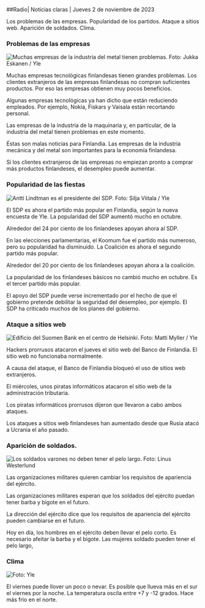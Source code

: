 ##Radio\| Noticias claras \| Jueves 2 de noviembre de 2023

Los problemas de las empresas. Popularidad de los partidos. Ataque a sitios web. Aparición de soldados. Clima.

### Problemas de las empresas

![Muchas empresas de la industria del metal tienen problemas. Foto: Jukka Eskanen / Yle](https://images.cdn.yle.fi/image/upload/c_crop,h_2268,w_4031,x_0,y_410/ar_1.7777777777777777,c_fill,g_faces,h_675,w_1200/dpr_1.0/q_auto:eco/f_auto/fl_lossy/v1698216498/39-11907536538b9d499762)

Muchas empresas tecnológicas finlandesas tienen grandes problemas. Los clientes extranjeros de las empresas finlandesas no compran suficientes productos. Por eso las empresas obtienen muy pocos beneficios.

Algunas empresas tecnológicas ya han dicho que están reduciendo empleados. Por ejemplo, Nokia, Fiskars y Vaisala están recortando personal.

Las empresas de la industria de la maquinaria y, en particular, de la industria del metal tienen problemas en este momento.

Éstas son malas noticias para Finlandia. Las empresas de la industria mecánica y del metal son importantes para la economía finlandesa.

Si los clientes extranjeros de las empresas no empiezan pronto a comprar más productos finlandeses, el desempleo puede aumentar.

### Popularidad de las fiestas

![Antti Lindtman es el presidente del SDP. Foto: Silja Viitala / Yle](https://images.cdn.yle.fi/image/upload/c_crop,h_2241,w_3984,x_0,y_0/ar_1.7777777777777777,c_fill,g_faces,h_675,w_1200/dpr_1.0/q_auto:eco/f_auto/fl_lossy/v1696930784/39-118400565251b6be058f)

El SDP es ahora el partido más popular en Finlandia, según la nueva encuesta de Yle. La popularidad del SDP aumentó mucho en octubre.

Alrededor del 24 por ciento de los finlandeses apoyan ahora al SDP.

En las elecciones parlamentarias, el Koomum fue el partido más numeroso, pero su popularidad ha disminuido. La Coalición es ahora el segundo partido más popular.

Alrededor del 20 por ciento de los finlandeses apoyan ahora a la coalición.

La popularidad de los finlandeses básicos no cambió mucho en octubre. Es el tercer partido más popular.

El apoyo del SDP puede verse incrementado por el hecho de que el gobierno pretende debilitar la seguridad del desempleo, por ejemplo. El SDP ha criticado muchos de los planes del gobierno.

### Ataque a sitios web

![Edificio del Suomen Bank en el centro de Helsinki. Foto: Matti Myller / Yle ](https://images.cdn.yle.fi/image/upload/c_crop,h_1391,w_2472,x_0,y_112/ar_1.7777777777777777,c_fill,g_faces,h_675,w_1200/dpr_1.0/q_auto:eco/f_auto/fl_lossy/v1587997073/39-6686595ea6e8fc70cab)

Hackers prorrusos atacaron el jueves el sitio web del Banco de Finlandia. El sitio web no funcionaba normalmente.

A causa del ataque, el Banco de Finlandia bloqueó el uso de sitios web extranjeros.

El miércoles, unos piratas informáticos atacaron el sitio web de la administración tributaria.

Los piratas informáticos prorrusos dijeron que llevaron a cabo ambos ataques.

Los ataques a sitios web finlandeses han aumentado desde que Rusia atacó a Ucrania el año pasado.

### Aparición de soldados.

![Los soldados varones no deben tener el pelo largo. Foto: Linus Westerlund](https://images.cdn.yle.fi/image/upload/c_crop,h_3375,w_6000,x_0,y_522/ar_1.7777777777777777,c_fill,g_faces,h_675,w_1200/dpr_1.0/q_auto:eco/f_auto/fl_lossy/v1688460639/39-113784464a3db01e8a65)

Las organizaciones militares quieren cambiar los requisitos de apariencia del ejército.

Las organizaciones militares esperan que los soldados del ejército puedan tener barba y bigote en el futuro.

La dirección del ejército dice que los requisitos de apariencia del ejército pueden cambiarse en el futuro.

Hoy en día, los hombres en el ejército deben llevar el pelo corto. Es necesario afeitar la barba y el bigote. Las mujeres soldado pueden tener el pelo largo,

### Clima

![ Foto: Yle](https://images.cdn.yle.fi/image/upload/c_crop,h_1080,w_1919,x_0,y_0/ar_1.7777777777777777,c_fill,g_faces,h_675,w_1200/dpr_1.0/q_auto:eco/f_auto/fl_lossy/v1698940434/39-11951316543c5fbc620f)

El viernes puede llover un poco o nevar. Es posible que llueva más en el sur el viernes por la noche. La temperatura oscila entre +7 y -12 grados. Hace más frío en el norte.